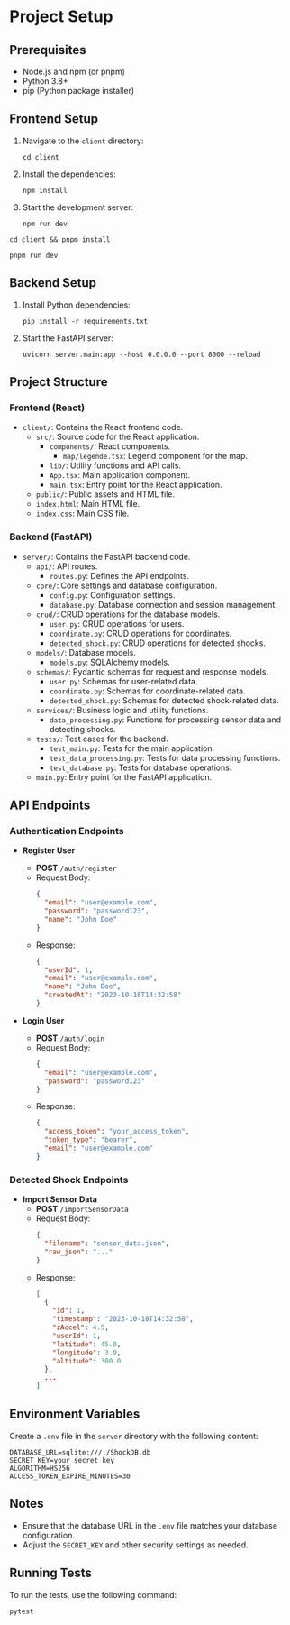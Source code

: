 # Project Setup

## Prerequisites

- Node.js and npm (or pnpm)
- Python 3.8+
- pip (Python package installer)

## Frontend Setup

1. Navigate to the `client` directory:
    ```shell
    cd client
    ```

2. Install the dependencies:
    ```shell
    npm install
    ```

3. Start the development server:
    ```shell
    npm run dev
    ```

```shell
cd client && pnpm install

pnpm run dev
``` 

## Backend Setup

1. Install Python dependencies:
    ```shell
    pip install -r requirements.txt
    ```

2. Start the FastAPI server:
    ```shell
    uvicorn server.main:app --host 0.0.0.0 --port 8000 --reload
    ```

## Project Structure

### Frontend (React)

- `client/`: Contains the React frontend code.
  - `src/`: Source code for the React application.
    - `components/`: React components.
      - `map/legende.tsx`: Legend component for the map.
    - `lib/`: Utility functions and API calls.
    - `App.tsx`: Main application component.
    - `main.tsx`: Entry point for the React application.
  - `public/`: Public assets and HTML file.
  - `index.html`: Main HTML file.
  - `index.css`: Main CSS file.

### Backend (FastAPI)

- `server/`: Contains the FastAPI backend code.
  - `api/`: API routes.
    - `routes.py`: Defines the API endpoints.
  - `core/`: Core settings and database configuration.
    - `config.py`: Configuration settings.
    - `database.py`: Database connection and session management.
  - `crud/`: CRUD operations for the database models.
    - `user.py`: CRUD operations for users.
    - `coordinate.py`: CRUD operations for coordinates.
    - `detected_shock.py`: CRUD operations for detected shocks.
  - `models/`: Database models.
    - `models.py`: SQLAlchemy models.
  - `schemas/`: Pydantic schemas for request and response models.
    - `user.py`: Schemas for user-related data.
    - `coordinate.py`: Schemas for coordinate-related data.
    - `detected_shock.py`: Schemas for detected shock-related data.
  - `services/`: Business logic and utility functions.
    - `data_processing.py`: Functions for processing sensor data and detecting shocks.
  - `tests/`: Test cases for the backend.
    - `test_main.py`: Tests for the main application.
    - `test_data_processing.py`: Tests for data processing functions.
    - `test_database.py`: Tests for database operations.
  - `main.py`: Entry point for the FastAPI application.

## API Endpoints

### Authentication Endpoints

- **Register User**
  - **POST** `/auth/register`
  - Request Body:
    ```json
    {
      "email": "user@example.com",
      "password": "password123",
      "name": "John Doe"
    }
    ```
  - Response:
    ```json
    {
      "userId": 1,
      "email": "user@example.com",
      "name": "John Doe",
      "createdAt": "2023-10-18T14:32:58"
    }
    ```

- **Login User**
  - **POST** `/auth/login`
  - Request Body:
    ```json
    {
      "email": "user@example.com",
      "password": "password123"
    }
    ```
  - Response:
    ```json
    {
      "access_token": "your_access_token",
      "token_type": "bearer",
      "email": "user@example.com"
    }
    ```

### Detected Shock Endpoints

- **Import Sensor Data**
  - **POST** `/importSensorData`
  - Request Body:
    ```json
    {
      "filename": "sensor_data.json",
      "raw_json": "..."
    }
    ```
  - Response:
    ```json
    [
      {
        "id": 1,
        "timestamp": "2023-10-18T14:32:58",
        "zAccel": 4.5,
        "userId": 1,
        "latitude": 45.0,
        "longitude": 3.0,
        "altitude": 300.0
      },
      ...
    ]
    ```

## Environment Variables

Create a `.env` file in the `server` directory with the following content:
```
DATABASE_URL=sqlite:///./ShockDB.db
SECRET_KEY=your_secret_key 
ALGORITHM=HS256
ACCESS_TOKEN_EXPIRE_MINUTES=30
```

## Notes

- Ensure that the database URL in the `.env` file matches your database configuration.
- Adjust the `SECRET_KEY` and other security settings as needed.

## Running Tests

To run the tests, use the following command:
```shell
pytest
```

